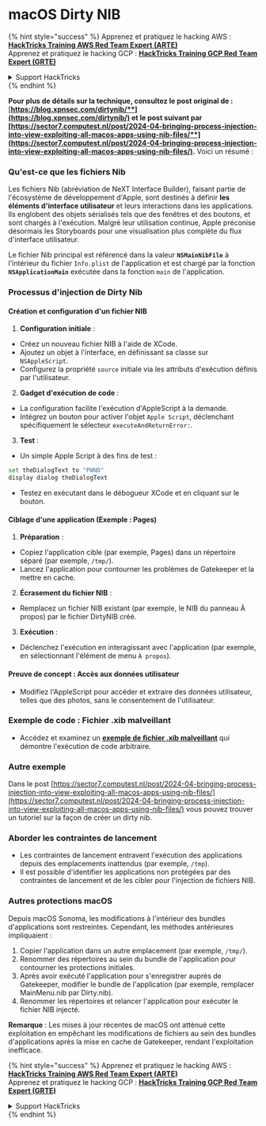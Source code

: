 # macOS Dirty NIB

{% hint style="success" %}
Apprenez et pratiquez le hacking AWS :<img src="../../../.gitbook/assets/arte.png" alt="" data-size="line">[**HackTricks Training AWS Red Team Expert (ARTE)**](https://training.hacktricks.xyz/courses/arte)<img src="../../../.gitbook/assets/arte.png" alt="" data-size="line">\
Apprenez et pratiquez le hacking GCP : <img src="../../../.gitbook/assets/grte.png" alt="" data-size="line">[**HackTricks Training GCP Red Team Expert (GRTE)**<img src="../../../.gitbook/assets/grte.png" alt="" data-size="line">](https://training.hacktricks.xyz/courses/grte)

<details>

<summary>Support HackTricks</summary>

* Consultez les [**plans d'abonnement**](https://github.com/sponsors/carlospolop) !
* **Rejoignez le** 💬 [**groupe Discord**](https://discord.gg/hRep4RUj7f) ou le [**groupe telegram**](https://t.me/peass) ou **suivez** nous sur **Twitter** 🐦 [**@hacktricks\_live**](https://twitter.com/hacktricks\_live)**.**
* **Partagez des astuces de hacking en soumettant des PRs aux** [**HackTricks**](https://github.com/carlospolop/hacktricks) et [**HackTricks Cloud**](https://github.com/carlospolop/hacktricks-cloud) dépôts GitHub.

</details>
{% endhint %}

**Pour plus de détails sur la technique, consultez le post original de :** [**https://blog.xpnsec.com/dirtynib/**](https://blog.xpnsec.com/dirtynib/) et le post suivant par [**https://sector7.computest.nl/post/2024-04-bringing-process-injection-into-view-exploiting-all-macos-apps-using-nib-files/**](https://sector7.computest.nl/post/2024-04-bringing-process-injection-into-view-exploiting-all-macos-apps-using-nib-files/)**.** Voici un résumé :

### Qu'est-ce que les fichiers Nib

Les fichiers Nib (abréviation de NeXT Interface Builder), faisant partie de l'écosystème de développement d'Apple, sont destinés à définir **les éléments d'interface utilisateur** et leurs interactions dans les applications. Ils englobent des objets sérialisés tels que des fenêtres et des boutons, et sont chargés à l'exécution. Malgré leur utilisation continue, Apple préconise désormais les Storyboards pour une visualisation plus complète du flux d'interface utilisateur.

Le fichier Nib principal est référencé dans la valeur **`NSMainNibFile`** à l'intérieur du fichier `Info.plist` de l'application et est chargé par la fonction **`NSApplicationMain`** exécutée dans la fonction `main` de l'application.

### Processus d'injection de Dirty Nib

#### Création et configuration d'un fichier NIB

1. **Configuration initiale** :
* Créez un nouveau fichier NIB à l'aide de XCode.
* Ajoutez un objet à l'interface, en définissant sa classe sur `NSAppleScript`.
* Configurez la propriété `source` initiale via les attributs d'exécution définis par l'utilisateur.
2. **Gadget d'exécution de code** :
* La configuration facilite l'exécution d'AppleScript à la demande.
* Intégrez un bouton pour activer l'objet `Apple Script`, déclenchant spécifiquement le sélecteur `executeAndReturnError:`.
3. **Test** :
* Un simple Apple Script à des fins de test :

```bash
set theDialogText to "PWND"
display dialog theDialogText
```
* Testez en exécutant dans le débogueur XCode et en cliquant sur le bouton.

#### Ciblage d'une application (Exemple : Pages)

1. **Préparation** :
* Copiez l'application cible (par exemple, Pages) dans un répertoire séparé (par exemple, `/tmp/`).
* Lancez l'application pour contourner les problèmes de Gatekeeper et la mettre en cache.
2. **Écrasement du fichier NIB** :
* Remplacez un fichier NIB existant (par exemple, le NIB du panneau À propos) par le fichier DirtyNIB créé.
3. **Exécution** :
* Déclenchez l'exécution en interagissant avec l'application (par exemple, en sélectionnant l'élément de menu `À propos`).

#### Preuve de concept : Accès aux données utilisateur

* Modifiez l'AppleScript pour accéder et extraire des données utilisateur, telles que des photos, sans le consentement de l'utilisateur.

### Exemple de code : Fichier .xib malveillant

* Accédez et examinez un [**exemple de fichier .xib malveillant**](https://gist.github.com/xpn/16bfbe5a3f64fedfcc1822d0562636b4) qui démontre l'exécution de code arbitraire.

### Autre exemple

Dans le post [https://sector7.computest.nl/post/2024-04-bringing-process-injection-into-view-exploiting-all-macos-apps-using-nib-files/](https://sector7.computest.nl/post/2024-04-bringing-process-injection-into-view-exploiting-all-macos-apps-using-nib-files/) vous pouvez trouver un tutoriel sur la façon de créer un dirty nib.&#x20;

### Aborder les contraintes de lancement

* Les contraintes de lancement entravent l'exécution des applications depuis des emplacements inattendus (par exemple, `/tmp`).
* Il est possible d'identifier les applications non protégées par des contraintes de lancement et de les cibler pour l'injection de fichiers NIB.

### Autres protections macOS

Depuis macOS Sonoma, les modifications à l'intérieur des bundles d'applications sont restreintes. Cependant, les méthodes antérieures impliquaient :

1. Copier l'application dans un autre emplacement (par exemple, `/tmp/`).
2. Renommer des répertoires au sein du bundle de l'application pour contourner les protections initiales.
3. Après avoir exécuté l'application pour s'enregistrer auprès de Gatekeeper, modifier le bundle de l'application (par exemple, remplacer MainMenu.nib par Dirty.nib).
4. Renommer les répertoires et relancer l'application pour exécuter le fichier NIB injecté.

**Remarque** : Les mises à jour récentes de macOS ont atténué cette exploitation en empêchant les modifications de fichiers au sein des bundles d'applications après la mise en cache de Gatekeeper, rendant l'exploitation inefficace.

{% hint style="success" %}
Apprenez et pratiquez le hacking AWS :<img src="../../../.gitbook/assets/arte.png" alt="" data-size="line">[**HackTricks Training AWS Red Team Expert (ARTE)**](https://training.hacktricks.xyz/courses/arte)<img src="../../../.gitbook/assets/arte.png" alt="" data-size="line">\
Apprenez et pratiquez le hacking GCP : <img src="../../../.gitbook/assets/grte.png" alt="" data-size="line">[**HackTricks Training GCP Red Team Expert (GRTE)**<img src="../../../.gitbook/assets/grte.png" alt="" data-size="line">](https://training.hacktricks.xyz/courses/grte)

<details>

<summary>Support HackTricks</summary>

* Consultez les [**plans d'abonnement**](https://github.com/sponsors/carlospolop) !
* **Rejoignez le** 💬 [**groupe Discord**](https://discord.gg/hRep4RUj7f) ou le [**groupe telegram**](https://t.me/peass) ou **suivez** nous sur **Twitter** 🐦 [**@hacktricks\_live**](https://twitter.com/hacktricks\_live)**.**
* **Partagez des astuces de hacking en soumettant des PRs aux** [**HackTricks**](https://github.com/carlospolop/hacktricks) et [**HackTricks Cloud**](https://github.com/carlospolop/hacktricks-cloud) dépôts GitHub.

</details>
{% endhint %}

